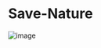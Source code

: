 # Save-Nature

![image](https://user-images.githubusercontent.com/95582067/236377497-fc1f2649-a9f1-43fc-8b3b-275c6bfd12ec.png)
